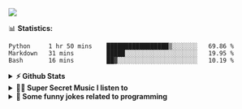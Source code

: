 ![](https://visitor-badge.glitch.me/badge?page_id=gpk2000)

📊 **Statistics:**
<!--START_SECTION:waka-->
```text
Python     1 hr 50 mins    █████████████████▒░░░░░░░   69.86 % 
Markdown   31 mins         █████░░░░░░░░░░░░░░░░░░░░   19.95 % 
Bash       16 mins         ██▓░░░░░░░░░░░░░░░░░░░░░░   10.19 % 
```
<!--END_SECTION:waka-->

<details>	
  <summary><b>⚡ Github Stats</b></summary>

<img height="180em" src="https://github-readme-stats.vercel.app/api?username=gpk2000&show_icons=true&&theme=radical&hide_border=true" />
<img height="180em" src="https://github-readme-stats.vercel.app/api/top-langs/?username=gpk2000&exclude_repo=KNN-Image-Classification&show_icons=true&hide_border=true&layout=compact&langs_count=8&theme=radical"/>
</details>

<details>
  <summary><b>🕵️‍♂️ Super Secret Music I listen to</b></summary>
  <img height="150em" src="https://spotify-github-profile.vercel.app/api/view.svg?uid=slzb129m72yeufhkw43ieulup&cover_image=false&theme=default" />
</details>

<details>
  <summary><b>🙂 Some funny jokes related to programming</b></summary>
  <img src="https://readme-jokes.vercel.app/api" alt="Jokes Card"/>
</details>
